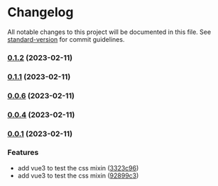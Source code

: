 # Changelog

All notable changes to this project will be documented in this file. See [standard-version](https://github.com/conventional-changelog/standard-version) for commit guidelines.

### [0.1.2](https://github.com/laoer536/fast-scss/compare/v0.0.9...v0.1.2) (2023-02-11)

### [0.1.1](https://github.com/laoer536/fast-scss/compare/v0.0.8...v0.1.1) (2023-02-11)

### [0.0.6](https://github.com/laoer536/fast-scss/compare/v0.0.7...v0.0.6) (2023-02-11)

### [0.0.4](https://github.com/laoer536/fast-scss/compare/v0.0.6...v0.0.4) (2023-02-11)

### [0.0.1](https://github.com/laoer536/fast-scss/compare/v0.0.3...v0.0.1) (2023-02-11)


### Features

* add vue3 to test the css mixin ([3323c96](https://github.com/laoer536/fast-scss/commit/3323c96febeb3d76843bbfd6dcfaf7084dfdf20b))
* add vue3 to test the css mixin ([92899c3](https://github.com/laoer536/fast-scss/commit/92899c38cd57b1c05bedd2d13ea6d47dbe5ad83c))
